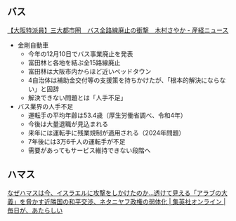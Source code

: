 ## バス

[【大阪特派員】三大都市圏　バス全路線廃止の衝撃　木村さやか - 産経ニュース](https://www.sankei.com/article/20231013-TLL5EPTCSZNIVNGWTY7PY7I5JM/)

- 金剛自動車
  - 今年の12月10日でバス事業廃止を発表
  - 富田林と各地を結ぶ全15路線廃止
  - 富田林は大阪市内からほど近いベッドタウン
  - 4自治体は補助金交付等の支援策を持ちかけたが、「根本的解決にならない」と固辞
  - 解決できない問題とは「人手不足」
- バス業界の人手不足
  - 運転手の平均年齢は53.4歳（厚生労働省調べ、令和4年）
  - 今後は大量退職が見込まれる
  - 来年には運転手に残業規制が適用される（2024年問題）
  - 7年後には3万6千人の運転手が不足
  - 需要があってもサービス維持できない段階へ

## ハマス

[なぜハマスは今、イスラエルに攻撃をしかけたのか…透けて見える「アラブの大義」を脅かす近隣国の和平交渉、ネタニヤフ政権の弱体化 | 集英社オンライン | 毎日が、あたらしい](https://shueisha.online/culture/168229)
